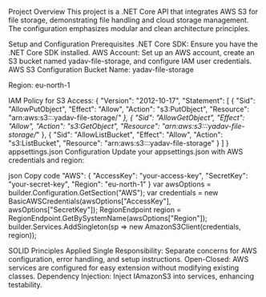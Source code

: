 Project Overview
This project is a .NET Core API that integrates AWS S3 for file storage, demonstrating file handling and cloud storage management. The configuration emphasizes modular and clean architecture principles.

Setup and Configuration
Prerequisites
.NET Core SDK: Ensure you have the .NET Core SDK installed.
AWS Account: Set up an AWS account, create an S3 bucket named yadav-file-storage, and configure IAM user credentials.
AWS S3 Configuration
Bucket Name: yadav-file-storage

Region: eu-north-1

IAM Policy for S3 Access:
{
    "Version": "2012-10-17",
    "Statement": [
        {
            "Sid": "AllowPutObject",
            "Effect": "Allow",
            "Action": "s3:PutObject",
            "Resource": "arn:aws:s3:::yadav-file-storage/*"
        },
        {
            "Sid": "AllowGetObject",
            "Effect": "Allow",
            "Action": "s3:GetObject",
            "Resource": "arn:aws:s3:::yadav-file-storage/*"
        },
        {
            "Sid": "AllowListBucket",
            "Effect": "Allow",
            "Action": "s3:ListBucket",
            "Resource": "arn:aws:s3:::yadav-file-storage"
        }
    ]
}
appsettings.json Configuration
Update your appsettings.json with AWS credentials and region:

json
Copy code
"AWS": {
    "AccessKey": "your-access-key",
    "SecretKey": "your-secret-key",
    "Region": "eu-north-1"
}
var awsOptions = builder.Configuration.GetSection("AWS");
var credentials = new BasicAWSCredentials(awsOptions["AccessKey"], awsOptions["SecretKey"]);
RegionEndpoint region = RegionEndpoint.GetBySystemName(awsOptions["Region"]);
builder.Services.AddSingleton<IAmazonS3>(sp => new AmazonS3Client(credentials, region));

SOLID Principles Applied
Single Responsibility: Separate concerns for AWS configuration, error handling, and setup instructions.
Open-Closed: AWS services are configured for easy extension without modifying existing classes.
Dependency Injection: Inject IAmazonS3 into services, enhancing testability.


